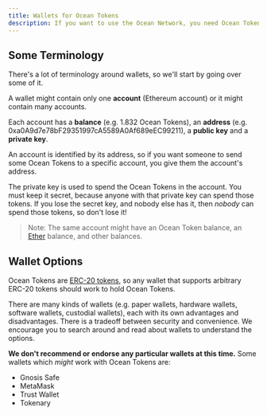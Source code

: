 ```yaml
---
title: Wallets for Ocean Tokens
description: If you want to use the Ocean Network, you need Ocean Tokens (typical ERC-20 tokens), and to get Ocean Tokens, you need to get a wallet that can hold Ocean Tokens.
---
```


## Some Terminology

There's a lot of terminology around wallets, so we'll start by going over some of it.

A wallet might contain only one **account** (Ethereum account) or it might contain many accounts.

Each account has a **balance** (e.g. 1.832 Ocean Tokens), an **address** (e.g. 0xa0A9d7e78bF29351997cA5589A0Af689eEC99211), a **public key** and a **private key**.

An account is identified by its address, so if you want someone to send some Ocean Tokens to a specific account, you give them the account's address.

The private key is used to spend the Ocean Tokens in the account. You must keep it secret, because anyone with that private key can spend those tokens. If you lose the secret key, and nobody else has it, then _nobody_ can spend those tokens, so don't lose it!

> Note: The same account might have an Ocean Token balance, an [Ether](https://www.ethereum.org/ether) balance, and other balances.

## Wallet Options

Ocean Tokens are [ERC-20 tokens](https://en.wikipedia.org/wiki/ERC-20), so any wallet that supports arbitrary ERC-20 tokens should work to hold Ocean Tokens.

There are many kinds of wallets (e.g. paper wallets, hardware wallets, software wallets, custodial wallets), each with its own advantages and disadvantages. There is a tradeoff between security and convenience. We encourage you to search around and read about wallets to understand the options.

**We don't recommend or endorse any particular wallets at this time.** Some wallets which _might_ work with Ocean Tokens are:

- Gnosis Safe
- MetaMask
- Trust Wallet
- Tokenary
